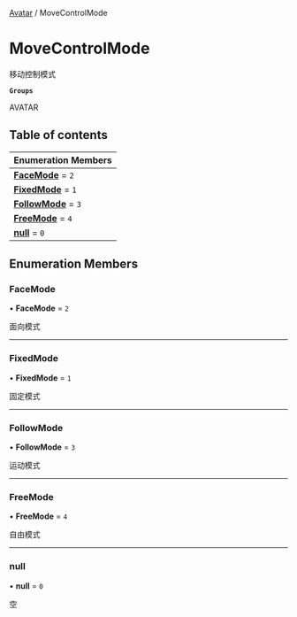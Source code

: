 [Avatar](../groups/Avatar.Avatar.md) / MoveControlMode

# MoveControlMode <Badge type="tip" text="Enumeration" /> <Score text="MoveControlMode" />

移动控制模式

**`Groups`**

AVATAR

## Table of contents

| Enumeration Members |
| :-----|
| **[FaceMode](Gameplay.MoveControlMode.md#facemode)** = ``2`` <br> |
| **[FixedMode](Gameplay.MoveControlMode.md#fixedmode)** = ``1`` <br> |
| **[FollowMode](Gameplay.MoveControlMode.md#followmode)** = ``3`` <br> |
| **[FreeMode](Gameplay.MoveControlMode.md#freemode)** = ``4`` <br> |
| **[null](Gameplay.MoveControlMode.md#null)** = ``0`` <br> |

## Enumeration Members

### FaceMode <Score text="FaceMode" /> 

• **FaceMode** = ``2``

面向模式

___

### FixedMode <Score text="FixedMode" /> 

• **FixedMode** = ``1``

固定模式

___

### FollowMode <Score text="FollowMode" /> 

• **FollowMode** = ``3``

运动模式

___

### FreeMode <Score text="FreeMode" /> 

• **FreeMode** = ``4``

自由模式

___

### null <Score text="null" /> 

• **null** = ``0``

空
